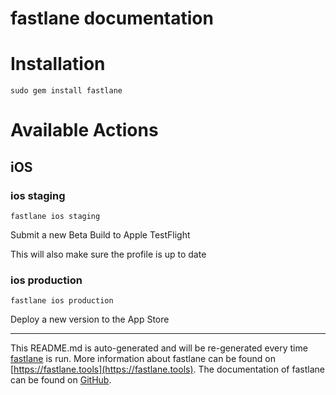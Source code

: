 fastlane documentation
================
# Installation
```
sudo gem install fastlane
```
# Available Actions
## iOS
### ios staging
```
fastlane ios staging
```
Submit a new Beta Build to Apple TestFlight

This will also make sure the profile is up to date
### ios production
```
fastlane ios production
```
Deploy a new version to the App Store

----

This README.md is auto-generated and will be re-generated every time [fastlane](https://fastlane.tools) is run.
More information about fastlane can be found on [https://fastlane.tools](https://fastlane.tools).
The documentation of fastlane can be found on [GitHub](https://github.com/fastlane/fastlane/tree/master/fastlane).
